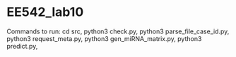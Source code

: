# EE542_lab10
Commands to run:
cd src, 
python3 check.py, 
python3 parse_file_case_id.py, 
python3 request_meta.py, 
python3 gen_miRNA_matrix.py, 
python3 predict.py, 
